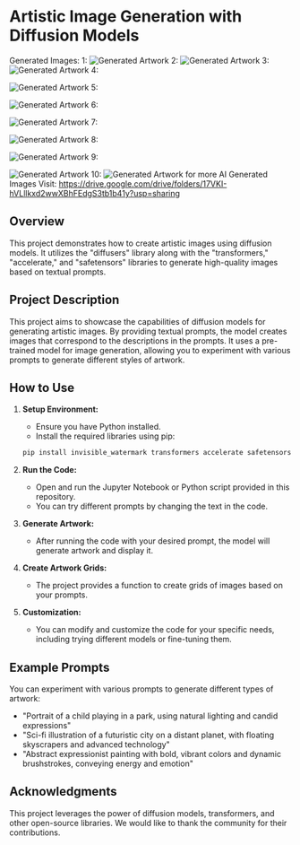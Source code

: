# Artistic Image Generation with Diffusion Models
Generated Images:
1:
![Generated Artwork](artwork0.png)
2:
![Generated Artwork](artwork1.png)
3:
![Generated Artwork](artwork2.png)
4:

![Generated Artwork](artwork3.png)
5:

![Generated Artwork](artwork4.png)
6:

![Generated Artwork](artwork5.png)
7:

![Generated Artwork](artwork6.png)
8:

![Generated Artwork](artwork7.png)
9:

![Generated Artwork](artwork8.png)
10:
![Generated Artwork](artwork9.png)
for more AI Generated Images Visit:
https://drive.google.com/drive/folders/17VKI-hVLllkxd2wwXBhFEdgS3tb1b41y?usp=sharing

## Overview

This project demonstrates how to create artistic images using diffusion models. It utilizes the "diffusers" library along with the "transformers," "accelerate," and "safetensors" libraries to generate high-quality images based on textual prompts.

## Project Description

This project aims to showcase the capabilities of diffusion models for generating artistic images. By providing textual prompts, the model creates images that correspond to the descriptions in the prompts. It uses a pre-trained model for image generation, allowing you to experiment with various prompts to generate different styles of artwork.

## How to Use

1. **Setup Environment:**
   - Ensure you have Python installed.
   - Install the required libraries using pip:

   ```bash
   pip install invisible_watermark transformers accelerate safetensors
   ```

2. **Run the Code:**
   - Open and run the Jupyter Notebook or Python script provided in this repository.
   - You can try different prompts by changing the text in the code.
   
3. **Generate Artwork:**
   - After running the code with your desired prompt, the model will generate artwork and display it.

4. **Create Artwork Grids:**
   - The project provides a function to create grids of images based on your prompts.

5. **Customization:**
   - You can modify and customize the code for your specific needs, including trying different models or fine-tuning them.

## Example Prompts

You can experiment with various prompts to generate different types of artwork:

- "Portrait of a child playing in a park, using natural lighting and candid expressions"
- "Sci-fi illustration of a futuristic city on a distant planet, with floating skyscrapers and advanced technology"
- "Abstract expressionist painting with bold, vibrant colors and dynamic brushstrokes, conveying energy and emotion"



## Acknowledgments

This project leverages the power of diffusion models, transformers, and other open-source libraries. We would like to thank the community for their contributions.
